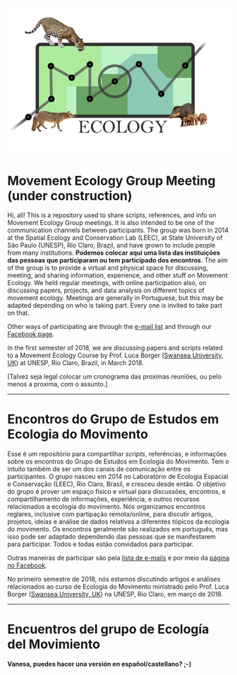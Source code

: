 ![](https://github.com/LEEClab/MovEcology_Meeting/blob/master/Logos/Mammals.jpg)

# Movement Ecology Group Meeting (under construction)

Hi, all! This is a repository used to share scripts, references, and info on Movement Ecology Group meetings. It is also intended to be one of the communication channels between participants. The group was born in 2014 at the Spatial Ecology and Conservation Lab (LEEC), at State University of São Paulo (UNESP), Rio Claro, Brazil, and have grown to include people from many institutions. **Podemos colocar aqui uma lista das instituições das pessoas que participaram ou tem participado dos encontros**. The aim of the group is to provide a virtual and physical space for discussing, meeting, and sharing information, experience, and other stuff on Movement Ecology. We held regular meetings, with online participation also, on discussing papers, projects, and data analysis on different topics of movement ecology. Meetings are generally in Portuguese, but this may be adapted depending on who is taking part. Every one is invited to take part on that.

Other ways of participating are through the [e-mail list](https://groups.google.com/forum/#!forum/mov_ecology) and through our [Facebook page](https://www.facebook.com/movementecology/about/).

In the first semester of 2018, we are discussing papers and scripts related to a Movement Ecology Course by Prof. Luca Borger ([Swansea University, UK](http://www.swansea.ac.uk/staff/science/biosciences/l.borger/)) at UNESP, Rio Claro, Brazil, in March 2018.

[Talvez seja legal colocar um cronograma das proximas reuniões, ou pelo menos a proxima, com o assunto.]

____________________________

# Encontros do Grupo de Estudos em Ecologia do Movimento

Esse é um repositório para compartilhar _scripts_, referências, e informações sobre os encontros do Grupo de Estudos em Ecologia do Movimento. Tem o intuito também de ser um dos canais de comunicação entre os participantes. O grupo nasceu em 2014 no Laboratório de Ecologia Espacial e Conservação (LEEC), Rio Claro, Brasil, e cresceu desde então. O objetivo do grupo é prover um espaço físico e virtual para discussões, encontros, e compartilhamento de informações, experiência, e outros recursos relacionados a ecologia do movimento. Nós organizamos encontros reglares, inclusive com partipação remota/online, para discutir artigos, projetos, ideias e análise de dados relativos a diferentes tópicos da ecologia do movimento. Os encontros geralmente são realizados em português, mas isso pode ser adaptado dependendo das pessoas que se manifestarem para participar. Todos e todas estão convidados para participar.

Outras maneiras de participar são pela [lista de e-mails](https://groups.google.com/forum/#!forum/mov_ecology) e por meio da [página no Facebook](https://www.facebook.com/movementecology/about/).

No primeiro semestre de 2018, nós estamos discutindo artigos e análises relacionados ao curso de Ecologia do Movimento ministrado pelo Prof. Luca Borger ([Swansea University, UK](http://www.swansea.ac.uk/staff/science/biosciences/l.borger/)) na UNESP, Rio Claro, em março de 2018.

_______________________________

# Encuentros del grupo de Ecología del Movimiento

**Vanesa, puedes hacer una versión en español/castellano? ;-)**
